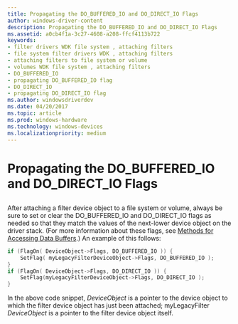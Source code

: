 ```yaml
---
title: Propagating the DO_BUFFERED_IO and DO_DIRECT_IO Flags
author: windows-driver-content
description: Propagating the DO_BUFFERED_IO and DO_DIRECT_IO Flags
ms.assetid: a0cb4f1a-3c27-4608-a208-ffcf4113b722
keywords:
- filter drivers WDK file system , attaching filters
- file system filter drivers WDK , attaching filters
- attaching filters to file system or volume
- volumes WDK file system , attaching filters
- DO_BUFFERED_IO
- propagating DO_BUFFERED_IO flag
- DO_DIRECT_IO
- propagating DO_DIRECT_IO flag
ms.author: windowsdriverdev
ms.date: 04/20/2017
ms.topic: article
ms.prod: windows-hardware
ms.technology: windows-devices
ms.localizationpriority: medium
---
```


# Propagating the DO\_BUFFERED\_IO and DO\_DIRECT\_IO Flags


## <span id="ddk_propagating_the_do_buffered_io_and_do_direct_io_flags_if"></span><span id="DDK_PROPAGATING_THE_DO_BUFFERED_IO_AND_DO_DIRECT_IO_FLAGS_IF"></span>


After attaching a filter device object to a file system or volume, always be sure to set or clear the DO\_BUFFERED\_IO and DO\_DIRECT\_IO flags as needed so that they match the values of the next-lower device object on the driver stack. (For more information about these flags, see [Methods for Accessing Data Buffers](https://msdn.microsoft.com/library/windows/hardware/ff554436).) An example of this follows:

```cpp
if (FlagOn( DeviceObject->Flags, DO_BUFFERED_IO )) {
    SetFlag( myLegacyFilterDeviceObject->Flags, DO_BUFFERED_IO );
}
if (FlagOn( DeviceObject->Flags, DO_DIRECT_IO )) {
    SetFlag(myLegacyFilterDeviceObject->Flags, DO_DIRECT_IO );
}
```

In the above code snippet, *DeviceObject* is a pointer to the device object to which the filter device object has just been attached; myLegacyFilter *DeviceObject* is a pointer to the filter device object itself.

 

 




